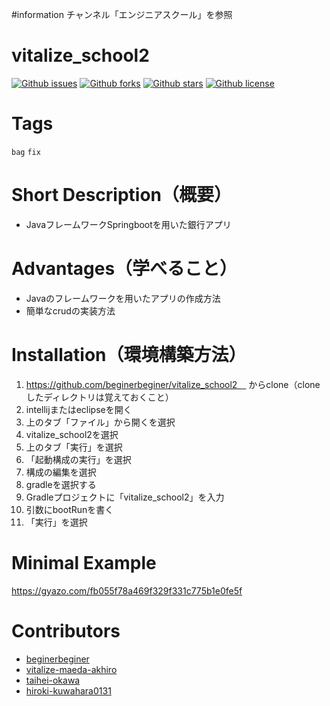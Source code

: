 #information
チャンネル「エンジニアスクール」を参照


# vitalize_school2

[![Github issues](https://img.shields.io/github/issues/beginerbeginer/vitalize_school2)](https://github.com/beginerbeginer/vitalize_school2/issues)
[![Github forks](https://img.shields.io/github/forks/beginerbeginer/vitalize_school2)](https://github.com/beginerbeginer/vitalize_school2/network/members)
[![Github stars](https://img.shields.io/github/stars/beginerbeginer/vitalize_school2)](https://github.com/beginerbeginer/vitalize_school2/stargazers)
[![Github license](https://img.shields.io/github/license/beginerbeginer/vitalize_school2)](https://github.com/beginerbeginer/vitalize_school2/)

# Tags
`bag` `fix`

# Short Description（概要）
- JavaフレームワークSpringbootを用いた銀行アプリ

# Advantages（学べること）
- Javaのフレームワークを用いたアプリの作成方法
- 簡単なcrudの実装方法

# Installation（環境構築方法）
1. https://github.com/beginerbeginer/vitalize_school2　
からclone（cloneしたディレクトリは覚えておくこと）
1. intellijまたはeclipseを開く
1. 上のタブ「ファイル」から開くを選択
1. vitalize_school2を選択
1. 上のタブ「実行」を選択
1. 「起動構成の実行」を選択
1. 構成の編集を選択
1. gradleを選択する
1. Gradleプロジェクトに「vitalize_school2」を入力
1. 引数にbootRunを書く
1. 「実行」を選択

# Minimal Example

https://gyazo.com/fb055f78a469f329f331c775b1e0fe5f

# Contributors
- [beginerbeginer](https://github.com/beginerbeginer)
- [vitalize-maeda-akhiro](https://github.com/vitalize-maeda-akhiro)
- [taihei-okawa](https://github.com/taihei-okawa)
- [hiroki-kuwahara0131](https://github.com/hiroki-kuwahara0131)

